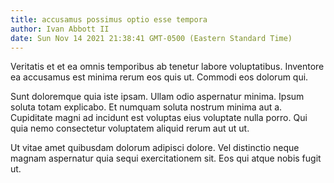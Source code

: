 ```yaml
---
title: accusamus possimus optio esse tempora
author: Ivan Abbott II
date: Sun Nov 14 2021 21:38:41 GMT-0500 (Eastern Standard Time)
---
```

Veritatis et et ea omnis temporibus ab tenetur labore voluptatibus. Inventore ea accusamus est minima rerum eos quis ut. Commodi eos dolorum qui.

 Sunt doloremque quia iste ipsam. Ullam odio aspernatur minima. Ipsum soluta totam explicabo. Et numquam soluta nostrum minima aut a. Cupiditate magni ad incidunt est voluptas eius voluptate nulla porro. Qui quia nemo consectetur voluptatem aliquid rerum aut ut ut.

 Ut vitae amet quibusdam dolorum adipisci dolore. Vel distinctio neque magnam aspernatur quia sequi exercitationem sit. Eos qui atque nobis fugit ut.
